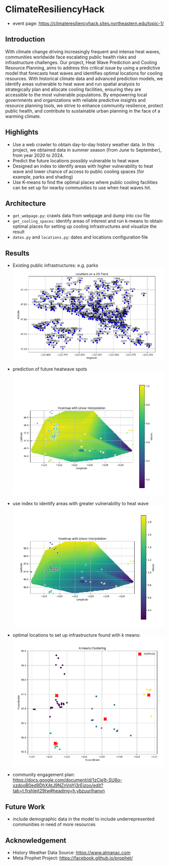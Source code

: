 # ClimateResiliencyHack
* event page: https://climateresiliencyhack.sites.northeastern.edu/topic-1/ 

## Introduction
With climate change driving increasingly frequent and intense heat waves, communities worldwide face escalating public health risks and infrastructure challenges. Our project, Heat Wave Prediction and Cooling Resource Planning, aims to address this critical issue by using a predictive model that forecasts heat waves and identifies optimal locations for cooling resources. With historical climate data and advanced prediction models, we identify areas vulnerable to heat wave and run spatial analysis to strategically plan and allocate cooling facilities, ensuring they are accessible to the most vulnerable populations. By empowering local governments and organizations with reliable predictive insights and resource planning tools, we strive to enhance community resilience, protect public health, and contribute to sustainable urban planning in the face of a warming climate.

## Highlights
* Use a web crawler to obtain day-to-day history weather data. In this project, we obtained data in summer season (from June to September), from year 2020 to 2024.
* Predict the future locations possibly vulnerable to heat wave
* Designed an index to identify areas with higher vulnerability to heat wave and lower chance of access to public cooling spaces (for example, parks and shading)
* Use K-means to find the optimal places where public cooling facilities can be set up for nearby communities to use when heat waves hit.

## Architecture
* `get_webpage.py`: crawls data from webpage and dump into csv file
* `get_cooling_spaces`: identify areas of interest and run k-means to obtain optimal places for setting up cooling infrastructures and visualize the result
* `dates.py` and `locations.py`: dates and locations configuration file

## Results
* Existing public infrastructures: e.g. parks
![parks](resources/parks.png)

* prediction of future heatwave spots
![temperature prediction](resources/interpolated_heatmap.png)

* use index to identify areas with greater vulnerability to heat wave
![topk local hotspot](resources/topk_index.png)

* optimal locations to set up infrastructure found with k means:
![cooling space locations](resources/cooling_space_locations.png)

* community engagement plan: https://docs.google.com/document/d/1zCie1t-SU6o-xzdooB0ed9DhXAtJ9NZnVpYj3rEjzoo/edit?tab=t.frshlejt29tw#heading=h.ybzuurlhanvn

## Future Work
* include demographic data in the model to include underrepresented communities in need of more resources

## Acknowledgement
* History Weather Data Source: https://www.almanac.com
* Meta Prophet Project: https://facebook.github.io/prophet/
